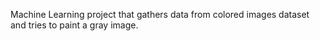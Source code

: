 Machine Learning project that gathers data from colored images dataset and tries to paint a gray image.

